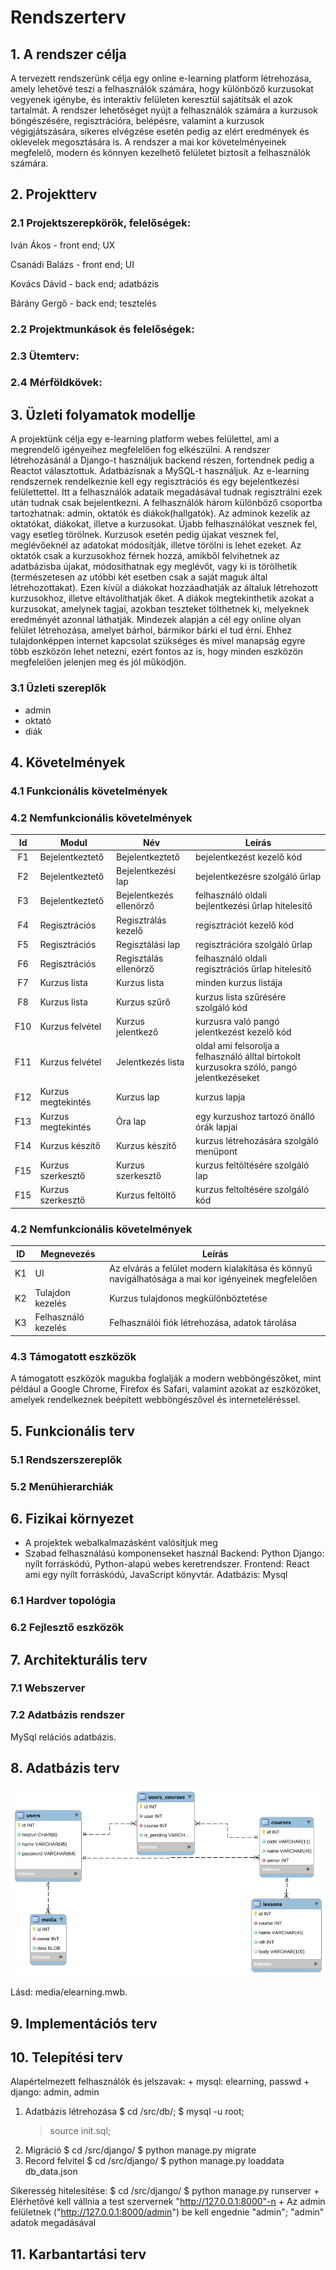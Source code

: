 # Rendszerterv
## 1. A rendszer célja
A tervezett rendszerünk célja egy online e-learning platform létrehozása, amely lehetővé teszi a felhasználók számára, hogy különböző kurzusokat vegyenek igénybe, és interaktív felületen keresztül sajátítsák el azok tartalmát. A rendszer lehetőséget nyújt a felhasználók számára a kurzusok böngészésére, regisztrációra, belépésre, valamint a kurzusok végigjátszására, sikeres elvégzése esetén pedig az elért eredmények és oklevelek megosztására is. A rendszer a mai kor követelményeinek megfelelő, modern és könnyen kezelhető felületet biztosít a felhasználók számára.

## 2. Projektterv

### 2.1 Projektszerepkörök, felelőségek:
Iván Ákos - front end; UX

Csanádi Balázs - front end; UI

Kovács Dávid - back end; adatbázis

Bárány Gergő - back end; tesztelés
     
### 2.2 Projektmunkások és felelőségek:
     
### 2.3 Ütemterv:

### 2.4 Mérföldkövek:

## 3. Üzleti folyamatok modellje
A projektünk célja egy e-learning platform webes felülettel, ami a megrendelő igényeihez megfelelően fog elkészülni. A rendszer létrehozásánál a Django-t használjuk backend részen,
fortendnek pedig a Reactot választottuk.
Adatbázisnak a MySQL-t használjuk. Az e-learning rendszernek rendelkeznie kell egy regisztrációs és egy bejelentkezési felülettettel. Itt a felhasználók adataik megadásával tudnak
regisztrálni ezek után tudnak csak bejelentkezni. A felhasználók három különböző csoportba tartozhatnak: admin, oktatók és diákok(hallgatók). Az adminok kezelik az oktatókat, diákokat, illetve
a kurzusokat. Újabb felhasználókat vesznek fel, vagy esetleg törölnek. Kurzusok esetén pedig újakat vesznek fel, meglévőeknél az adatokat módosítják, illetve törölni is lehet ezeket. 
Az oktatók csak a kurzusokhoz férnek hozzá, amikből felvihetnek az adatbázisba újakat, módosíthatnak egy meglévőt, vagy ki is törölhetik (természetesen az utóbbi két esetben csak a saját
maguk által létrehozottakat). Ezen kívül a diákokat hozzáadhatják az általuk létrehozott kurzusokhoz, illetve eltávolíthatják őket. A diákok megtekinthetik azokat a kurzusokat, amelynek
tagjai, azokban teszteket tölthetnek ki, melyeknek eredményét azonnal láthatják. Mindezek alapján a cél egy online olyan felület létrehozása, amelyet bárhol, bármikor bárki el tud érni. 
Ehhez tulajdonképpen internet kapcsolat szükséges és mivel manapság egyre több eszközön lehet netezni, ezért fontos az is, hogy minden eszközön megfelelően jelenjen meg és jól működjön.
### 3.1 Üzleti szereplők
- admin
- oktató
- diák
## 4. Követelmények

### 4.1 Funkcionális követelmények

### 4.2 Nemfunkcionális követelmények
| Id | Modul | Név | Leírás |
| :---: | --- | --- | --- |
| F1 | Bejelentkeztető | Bejelentkeztető | bejelentkezést kezelő kód |
| F2 | Bejelentkeztető | Bejelentkezési lap | bejelentkezésre szolgáló űrlap |
| F3 | Bejelentkeztető | Bejelentkezés ellenörző | felhasználó oldali bejlentkezési űrlap hitelesítő |
| F4 | Regisztrációs | Regisztrálás kezelő | regisztrációt kezelő kód |
| F5 | Regisztrációs | Regisztálási lap | regisztrációra szolgáló űrlap |
| F6 | Regisztrációs | Regisztálás ellenörző | felhasználó oldali regisztrációs űrlap hitelesítő |
| F7 | Kurzus lista | Kurzus lista | minden kurzus listája |
| F8 | Kurzus lista | Kurzus szűrő | kurzus lista szűrésére szolgáló kód |
| F10 | Kurzus felvétel | Kurzus jelentkező | kurzusra való pangó jelentkezést kezelő kód |
| F11 | Kurzus felvétel | Jelentkezés lista | oldal ami felsorolja a felhasználó álltal birtokolt kurzusokra szóló, pangó jelentkezéseket |
| F12 | Kurzus megtekintés | Kurzus lap | kurzus lapja |
| F13 | Kurzus megtekintés | Óra lap | egy kurzushoz tartozó önálló órák lapjai |
| F14 | Kurzus készítő | Kurzus készítő | kurzus létrehozására szolgáló menüpont |
| F15 | Kurzus szerkesztő | Kurzus szerkesztő | kurzus feltöltésére szolgáló lap |
| F15 | Kurzus szerkesztő | Kurzus feltöltő | kurzus feltoltésére szolgáló kód |

### 4.2 Nemfunkcionális követelmények

| ID | Megnevezés | Leírás |
| --- | --- | --- |
| K1 | UI | Az elvárás a felület modern kialakítása és könnyű navigálhatósága a mai kor igényeinek megfelelően |
| K2 | Tulajdon kezelés | Kurzus tulajdonos megkülönböztetése |
| K3 | Felhasználó kezelés | Felhasználói fiók létrehozása, adatok tárolása |

### 4.3 Támogatott eszközök
A támogatott eszközök magukba foglalják a modern webböngészőket, mint például a Google Chrome, Firefox és Safari, valamint azokat az eszközöket, amelyek rendelkeznek beépített webböngészővel és interneteléréssel.

## 5. Funkcionális terv

### 5.1 Rendszerszereplők

### 5.2 Menühierarchiák

## 6. Fizikai környezet
- A projektek webalkalmazásként valósítjuk meg
- Szabad felhasználású komponenseket használ
Backend: Python Django: nyílt forráskódú, Python-alapú webes keretrendszer.
Frontend: React ami egy nyílt forráskódú, JavaScript könyvtár.
Adatbázis: Mysql

### 6.1 Hardver topológia

### 6.2 Fejlesztő eszközök

## 7. Architekturális terv

### 7.1 Webszerver

### 7.2 Adatbázis rendszer

MySql relációs adatbázis.

## 8. Adatbázis terv
![](media/db.png)

Lásd: media/elearning.mwb. 

## 9. Implementációs terv

## 10. Telepítési terv
Alapértelmezett felhasználók és jelszavak:
	+ mysql: elearning, passwd
	+ django: admin, admin

1. Adatbázis létrehozása
	$ cd <elearing>/src/db/;
	$ mysql -u root;
	> source init.sql;
2. Migráció
	$ cd <elearing>/src/django/
	$ python manage.py migrate
3. Record felvitel
	$ cd <elearing>/src/django/
	$ python manage.py loaddata db_data.json

Sikeresség hitelesítése:
	$ cd <elearing>/src/django/
	$ python manage.py runserver
	+ Elérhetővé kell vállnia a test szervernek "http://127.0.0.1:8000"-n 
	+ Az admin felületnek ("http://127.0.0.1:8000/admin") be kell engednie "admin"; "admin" adatok megadásával

## 11. Karbantartási terv


